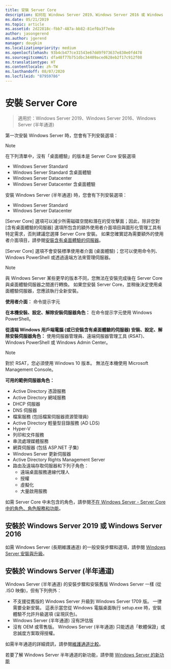 ```yaml
---
title: 安裝 Server Core
description: 如何在 Windows Server 2019、Windows Server 2016 或 Windows Server (半年通道) 上取得和安裝 Server Core 安裝。
ms.date: 05/21/2019
ms.topic: article
ms.assetid: 2d22818c-fbb7-487a-bb82-81ef0a3f7ede
author: jasongerend
ms.author: jgerend
manager: dougkim
ms.localizationpriority: medium
ms.openlocfilehash: 93b4cb477ce31543e67dd9f973637e830e0fd478
ms.sourcegitcommit: dfa48f77b751dbc34409aced628eb2f17c912f08
ms.translationtype: HT
ms.contentlocale: zh-TW
ms.lasthandoff: 08/07/2020
ms.locfileid: "87959786"
---
```

# <a name="install-server-core"></a>安裝 Server Core

> 適用於：Windows Server 2019、Windows Server 2016、Windows Server (半年通道)

第一次安裝 Windows Server 時，您會有下列安裝選項：

>[!NOTE]
> 在下列清單中，沒有「桌面體驗」的版本是 Server Core 安裝選項

-    Windows Server Standard
-    Windows Server Standard 含桌面體驗
-    Windows Server Datacenter
-    Windows Server Datacenter 含桌面體驗

安裝 Windows Server (半年通道) 時，您會有下列安裝選項：

-    Windows Server Standard
-    Windows Server Datacenter

[Server Core] 選項可以減少所需磁碟空間和潛在的受攻擊面；因此，除非您對 [含有桌面體驗的伺服器] 選項所包含的額外使用者介面項目與圖形化管理工具有特定需求，否則建議您選擇 Server Core 安裝。 如果您確實認為需要額外的使用者介面項目，請參閱[安裝含有桌面體驗的伺服器](Getting-Started-with-Server-with-Desktop-Experience.md)。

[Server Core] 選項不會安裝標準使用者介面 (桌面體驗)；您可以使用命令列、Windows PowerShell 或透過遠端方法來管理伺服器。

>[!NOTE]
>
>與 Windows Server 某些更早的版本不同，您無法在安裝完成後在 Server Core 與桌面體驗伺服器之間進行轉換。 如果您安裝 Server Core，並稍後決定使用桌面體驗伺服器，您應該執行全新安裝。

**使用者介面︰** 命令提示字元

**在本機安裝、設定、解除安裝伺服器角色：** 在命令提示字元使用 Windows PowerShell。

**從遠端 Windows 用戶端電腦 (或已安裝含有桌面體驗的伺服器) 安裝、設定、解除安裝伺服器角色：** 使用伺服器管理員、遠端伺服器管理工具 (RSAT)、Windows PowerShell 或 Windows Admin Center。

>[!NOTE]
>
>對於 RSAT，您必須使用 Windows 10 版本。
>無法在本機使用 Microsoft Management Console。

**可用的範例伺服器角色：**

- Active Directory 憑證服務
- Active Directory 網域服務
- DHCP 伺服器
- DNS 伺服器
- 檔案服務 (包括檔案伺服器資源管理員)
- Active Directory 輕量型目錄服務 (AD LDS)
- Hyper-V
- 列印和文件服務
- 串流處理媒體服務
- 網頁伺服器 (包括 ASP.NET 子集)
- Windows Server 更新伺服器
- Active Directory Rights Management Server
- 路由及遠端存取伺服器和下列子角色：
   - 遠端桌面服務連線代理人
   - 授權
   - 虛擬化
   - 大量啟用服務

如需 Server Core 中未包含的角色，請參閱[不在 Windows Server - Server Core 中的角色、角色服務和功能](../administration/server-core/server-core-removed-roles.md)。

## <a name="installing-on-windows-server-2019-or-windows-server-2016"></a>安裝於 Windows Server 2019 或 Windows Server 2016

如需 Windows Server (長期維護通道) 的一般安裝步驟和選項，請參閱 [Windows Server 安裝與升級](installation-and-upgrade.md)。

## <a name="installing-on-windows-server-semi-annual-channel"></a>安裝於 Windows Server (半年通道)

Windows Server (半年通道) 的安裝步驟和安裝舊版 Windows Server 一樣 (從 .ISO 映像)，但有下列例外：

- 不支援從舊版的 Windows Server 升級到 Windows Server 1709 版。 一律需要全新安裝。
   這表示當您從 Windows 電腦桌面執行 setup.exe 時，安裝體驗不允許升級選項 (呈現灰色)。
- Windows Server (半年通道) 沒有評估版
- 沒有 OEM 或零售版。 Windows Server (半年通道) 只能透過「軟體保證」或忠誠度方案取得授權。

如需半年通道的詳細資訊，請參閱[維護通道比較](../get-started-19/servicing-channels-19.md)。

若要了解 Windows Server 半年通道的新功能，請參閱 [Windows Server 的新功能](whats-new-in-windows-server.md)
